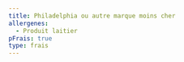 ```yaml
---
title: Philadelphia ou autre marque moins cher
allergenes:
  - Produit laitier
pFrais: true
type: frais
---
```

